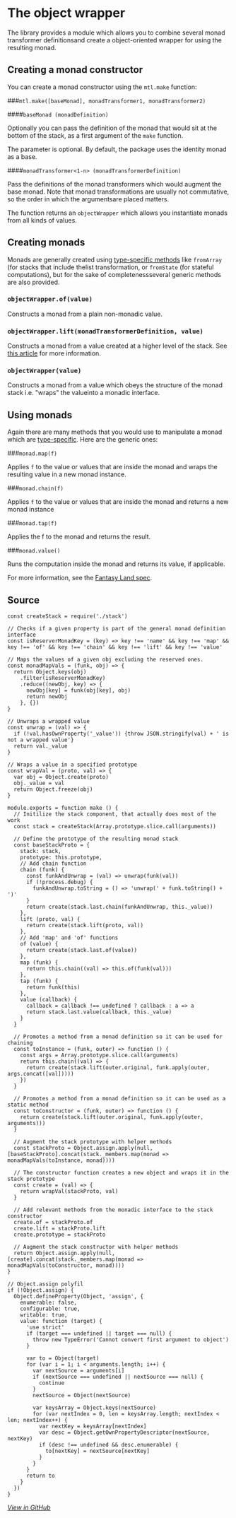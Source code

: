 # The object wrapper

The library provides a module which allows you to combine several monad transformer definitionsand create a object-oriented wrapper for using the resulting monad.

## Creating a monad constructor

You can create a monad constructor using the `mtl.make` function:

###`mtl.make([baseMonad], monadTransformer1, monadTransformer2)`

####`baseMonad (monadDefinition)`

Optionally you can pass the definition of the monad that would sit at the bottom of the stack, as a first argument of the `make` function.

The parameter is optional. By default, the package uses the identity monad as a base.

####`monadTransformer<1-n> (monadTransformerDefinition)`

Pass the definitions of the monad transformers which would augment the base monad. Note that monad transformations are usually not commutative, so the order in which the argumentsare placed matters.

The function returns an `objectWrapper` which allows you instantiate monads from all kinds of values.

## Creating monads

Monads are generally created using [type-specific methods](api.md) like `fromArray` (for stacks that include thelist transformation, or `fromState` (for stateful computations), but for the sake of completenessseveral generic methods are also provided.

### `objectWrapper.of(value)`

Constructs a monad from a plain non-monadic value.

### `objectWrapper.lift(monadTransformerDefinition, value)`

Constructs a monad from a value created at a higher level of the stack. See [this article](https://en.wikibooks.org/wiki/Haskell/Monad_transformers#Lifting) for more information.

### `objectWrapper(value)`

Constructs a monad from a value which obeys the structure of the monad stack i.e. "wraps" the valueinto a monadic interface.

## Using monads

Again there are many methods that you would use to manipulate a monad which are [type-specific](api.md). Here are the generic ones:

###`monad.map(f)`

Applies `f` to the value or values that are inside the monad and wraps the resulting value in a new monad instance.

###`monad.chain(f)`

Applies `f` to the value or values that are inside the monad and returns a new monad instance

###`monad.tap(f)`

Applies the f to the monad and returns the result.

###`monad.value()`

Runs the computation inside the monad and returns its value, if applicable.

For more information, see the [Fantasy Land spec](https://github.com/fantasyland/fantasy-land).

## Source

    const createStack = require('./stack')
    
    // Checks if a given property is part of the general monad definition interface
    const isReserverMonadKey = (key) => key !== 'name' && key !== 'map' && key !== 'of' && key !== 'chain' && key !== 'lift' && key !== 'value'
    
    // Maps the values of a given obj excluding the reserved ones.
    const monadMapVals = (funk, obj) => {
      return Object.keys(obj)
        .filter(isReserverMonadKey)
        .reduce((newObj, key) => {
          newObj[key] = funk(obj[key], obj)
          return newObj
        }, {})
    }
    
    // Unwraps a wrapped value
    const unwrap = (val) => {
      if (!val.hasOwnProperty('_value')) {throw JSON.stringify(val) + ' is not a wrapped value'}
      return val._value
    }
    
    // Wraps a value in a specified prototype
    const wrapVal = (proto, val) => {
      var obj = Object.create(proto)
      obj._value = val
      return Object.freeze(obj)
    }
    
    module.exports = function make () {
      // Initilize the stack component, that actually does most of the work
      const stack = createStack(Array.prototype.slice.call(arguments))
    
      // Define the prototype of the resulting monad stack
      const baseStackProto = {
        stack: stack,
        prototype: this.prototype,
        // Add chain function
        chain (funk) {
          const funkAndUnwrap = (val) => unwrap(funk(val))
          if (!process.debug) {
            funkAndUnwrap.toString = () => 'unwrap(' + funk.toString() + ')'
          }
          return create(stack.last.chain(funkAndUnwrap, this._value))
        },
        lift (proto, val) {
          return create(stack.lift(proto, val))
        },
        // Add 'map' and 'of' functions
        of (value) {
          return create(stack.last.of(value))
        },
        map (funk) {
          return this.chain((val) => this.of(funk(val)))
        },
        tap (funk) {
          return funk(this)
        },
        value (callback) {
          callback = callback !== undefined ? callback : a => a
          return stack.last.value(callback, this._value)
        }
      }
    
      // Promotes a method from a monad definition so it can be used for chaining
      const toInstance = (funk, outer) => function () {
        const args = Array.prototype.slice.call(arguments)
        return this.chain((val) => {
          return create(stack.lift(outer.original, funk.apply(outer, args.concat([val]))))
        })
      }
    
      // Promotes a method from a monad definition so it can be used as a static method
      const toConstructor = (funk, outer) => function () {
        return create(stack.lift(outer.original, funk.apply(outer, arguments)))
      }
    
      // Augment the stack prototype with helper methods
      const stackProto = Object.assign.apply(null, [baseStackProto].concat(stack._members.map(monad => monadMapVals(toInstance, monad))))
    
      // The constructor function creates a new object and wraps it in the stack prototype
      const create = (val) => {
        return wrapVal(stackProto, val)
      }
    
      // Add relevant methods from the monadic interface to the stack constructor
      create.of = stackProto.of
      create.lift = stackProto.lift
      create.prototype = stackProto
    
      // Augment the stack constructor with helper methods
      return Object.assign.apply(null, [create].concat(stack._members.map(monad => monadMapVals(toConstructor, monad))))
    }
    
    // Object.assign polyfil
    if (!Object.assign) {
      Object.defineProperty(Object, 'assign', {
        enumerable: false,
        configurable: true,
        writable: true,
        value: function (target) {
          'use strict'
          if (target === undefined || target === null) {
            throw new TypeError('Cannot convert first argument to object')
          }
    
          var to = Object(target)
          for (var i = 1; i < arguments.length; i++) {
            var nextSource = arguments[i]
            if (nextSource === undefined || nextSource === null) {
              continue
            }
            nextSource = Object(nextSource)
    
            var keysArray = Object.keys(nextSource)
            for (var nextIndex = 0, len = keysArray.length; nextIndex < len; nextIndex++) {
              var nextKey = keysArray[nextIndex]
              var desc = Object.getOwnPropertyDescriptor(nextSource, nextKey)
              if (desc !== undefined && desc.enumerable) {
                to[nextKey] = nextSource[nextKey]
              }
            }
          }
          return to
        }
      })
    }
    


[_View in GitHub_](../lib/wrapper.js)

    
